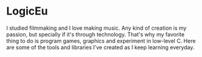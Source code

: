 # LogicEu

I studied filmmaking and I love making music. 
Any kind of creation is my passion, but specially if it's through technology.
That's why my favorite thing to do is program games, graphics and experiment in low-level C.
Here are some of the tools and libraries I've created as I keep learning everyday.
